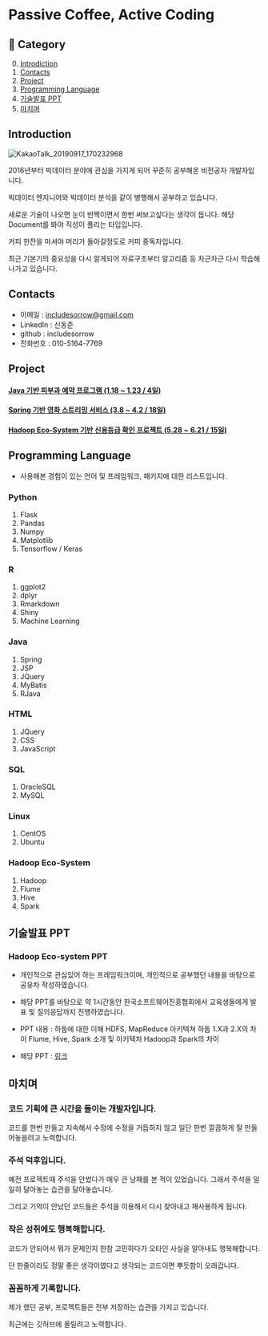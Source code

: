 # Passive Coffee, Active Coding


## :book: Category
0. [Introdiction](#Introduction)
1. [Contacts](#Contacts)
2. [Project](#Project)
3. [Programming Language](#Programming-Language)
4. [기술발표 PPT](#기술발표-PPT)
5. [마치며](#마치며)
## Introduction


![KakaoTalk_20190917_170232968](https://user-images.githubusercontent.com/35910177/65023070-13e5ca00-d96d-11e9-81e5-cedfca3925dd.jpg)


2016년부터 빅데이터 분야에 관심을 가지게 되어 꾸준히 공부해온 비전공자 개발자입니다.

빅데이터 엔지니어와 빅데이터 분석을 같이 병행해서 공부하고 있습니다.

새로운 기술이 나오면 눈이 반짝이면서 한번 써보고싶다는 생각이 듭니다. 해당 Document를 봐야 직성이 풀리는 타입입니다.

커피 한잔을 마셔야 머리가 돌아갈정도로 커피 중독자입니다.

최근 기본기의 중요성을 다시 알게되어 자료구조부터 알고리즘 등 차근차근 다시 학습해 나가고 있습니다. 


## Contacts
- 이메일 : includesorrow@gmail.com
- LinkedIn : 신동준
- github : includesorrow
- 전화번호 : 010-5164-7769



## Project

#### [Java 기반 피부과 예약 프로그램 (1.18 ~ 1.23 / 4일)](https://github.com/includesorrow/Java_SemiProject_Hospital)

#### [Spring 기반 영화 스트리밍 서비스 (3.8 ~ 4.2 / 18일)](https://github.com/includesorrow/WAFLIX)

#### [Hadoop Eco-System 기반 신용등급 확인 프로젝트 (5.28 ~ 6.21 / 15일)](https://github.com/includesorrow/Credit_Rating_Analysis_Project)



## Programming Language
- 사용해본 경험이 있는 언어 및 프레임워크, 패키지에 대한 리스트입니다.

### Python
  1. Flask
  2. Pandas
  3. Numpy
  4. Matplotlib
  5. Tensorflow / Keras
  
### R
  1. ggplot2
  2. dplyr
  3. Rmarkdown
  4. Shiny
  5. Machine Learning

### Java
  1. Spring
  2. JSP
  3. JQuery
  4. MyBatis
  5. RJava
  
### HTML
  1. JQuery
  2. CSS
  3. JavaScript

### SQL
  1. OracleSQL
  2. MySQL

### Linux
  1. CentOS
  2. Ubuntu
 
### Hadoop Eco-System
  1. Hadoop
  2. Flume
  3. Hive
  4. Spark

## 기술발표 PPT

### Hadoop Eco-system PPT

- 개인적으로 관심있어 하는 프레임워크이며, 개인적으로 공부했던 내용을 바탕으로 공유차 작성하였습니다.

- 해당 PPT를 바탕으로 약 1시간동안 한국소프트웨어진흥협회에서 교육생들에게 발표 및 질의응답까지 진행하였습니다. 

- PPT 내용 :
  하둡에 대한 이해
  HDFS, MapReduce 아키텍쳐
  하둡 1.X과 2.X의 차이
  Flume, Hive, Spark 소개 및 아키텍처
  Hadoop과 Spark의 차이
  
- 해당 PPT : [링크](https://github.com/includesorrow/Credit_Rating_Analysis_Project/files/3728951/%2B.Flume%2BHive%2BSpark._.pptx)



## 마치며

### 코드 기획에 큰 시간을 들이는 개발자입니다.

코드를 한번 만들고 지속해서 수정에 수정을 거듭하지 않고 일단 한번 깔끔하게 잘 만들어놓을려고 노력합니다.

### 주석 덕후입니다.

예전 프로젝트때 주석을 안썼다가 매우 큰 낭패를 본 적이 있었습니다. 그래서 주석을 일일히 달아놓는 습관을 달아놓습니다. 

그리고 기억이 안났던 코드들은 주석을 이용해서 다시 찾아내고 재사용하게 됩니다.

### 작은 성취에도 행복해합니다.

코드가 안되어서 뭐가 문제인지 한참 고민하다가 오타인 사실을 알아내도 행복해합니다.

단 한줄이라도 정말 좋은 생각이였다고 생각되는 코드이면 뿌듯함이 오래갑니다. 

### 꼼꼼하게 기록합니다.

제가 했던 공부, 프로젝트들은 전부 저장하는 습관을 가지고 있습니다.

최근에는 깃허브에 올릴려고 노력합니다.






